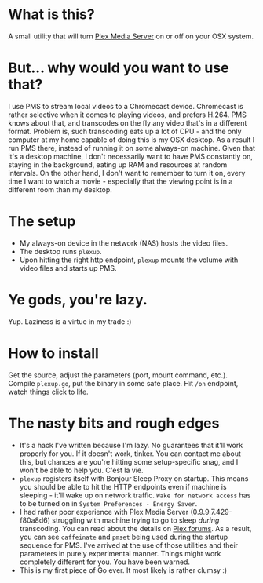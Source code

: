 # What is this?

A small utility that will turn [Plex Media Server](https://plex.tv/) on or off on your OSX system.

# But... why would you want to use that?

I use PMS to stream local videos to a Chromecast device. Chromecast is rather
selective when it comes to playing videos, and prefers H.264. PMS knows about
that, and transcodes on the fly any video that's in a different format. Problem
is, such transcoding eats up a lot of CPU - and the only computer at my home
capable of doing this is my OSX desktop. As a result I run PMS there, instead
of running it on some always-on machine. Given that it's a desktop machine,
I don't necessarily want to have PMS constantly on, staying in the background,
eating up RAM and resources at random intervals. On the other hand, I don't
want to remember to turn it on, every time I want to watch a movie - especially
that the viewing point is in a different room than my desktop.

# The setup

* My always-on device in the network (NAS) hosts the video files.
* The desktop runs `plexup`.
* Upon hitting the right http endpoint, `plexup` mounts the volume with video
  files and starts up PMS.

# Ye gods, you're lazy.

Yup. Laziness is a virtue in my trade :)

# How to install

Get the source, adjust the parameters (port, mount command, etc.). Compile
`plexup.go`, put the binary in some safe place. Hit `/on` endpoint, watch
things click to life.

# The nasty bits and rough edges

* It's a hack I've written because I'm lazy. No guarantees that it'll work
  properly for you. If it doesn't work, tinker. You can contact me about this,
  but chances are you're hitting some setup-specific snag, and I won't be able to
  help you. C'est la vie.
* `plexup` registers itself with Bonjour Sleep Proxy on startup. This means you
  should be able to hit the HTTP endpoints even if machine is sleeping - it'll
  wake up on network traffic. `Wake for network access` has to be turned on in
  `System Preferences - Energy Saver`.
* I had rather poor experience with Plex Media Server (0.9.9.7.429-f80a8d6)
  struggling with machine trying to go to sleep *during* transcoding. You can
  read about the details on [Plex forums](https://forums.plex.tv/index.php/topic/107735-narcolepsy-problems/).
  As a result, you can see `caffeinate` and `pmset` being used during the
  startup sequence for PMS. I've arrived at the use of those utilities and their
  parameters in purely experimental manner. Things might work completely
  different for you. You have been warned.
* This is my first piece of Go ever. It most likely is rather clumsy :)
